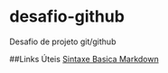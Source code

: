 # desafio-github
Desafio de projeto git/github

##Links Úteis
[Sintaxe Basica Markdown](https://www.markdownguide.org/getting-started/)
